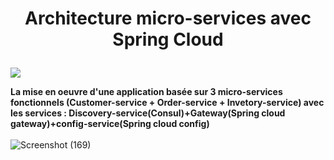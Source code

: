# <p align="center"> Architecture micro-services avec Spring Cloud 
<img src="https://user-images.githubusercontent.com/73097560/115834477-dbab4500-a447-11eb-908a-139a6edaec5c.gif"></p>
<b>La mise en oeuvre d'une application basée sur 3 micro-services fonctionnels (Customer-service + Order-service + Invetory-service) avec les services : Discovery-service(Consul)+Gateway(Spring cloud gateway)+config-service(Spring cloud config)</b> <br><br>
 ![Screenshot (169)](https://user-images.githubusercontent.com/63150702/199122559-b0a3b889-ffbe-4368-9d08-fbfcff25a5a6.png)

